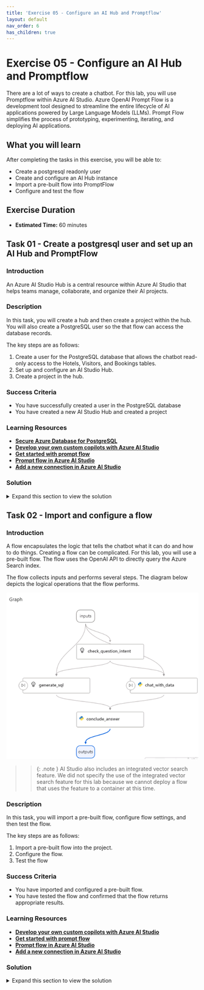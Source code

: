 ```yaml
---
title: 'Exercise 05 - Configure an AI Hub and Promptflow'
layout: default
nav_order: 6
has_children: true
---
```



# Exercise 05 - Configure an AI Hub and Promptflow

There are a lot of ways to create a chatbot. For this lab, you will use Promptflow within Azure AI Studio. Azure OpenAI Prompt Flow is a development tool designed to streamline the entire lifecycle of AI applications powered by Large Language Models (LLMs). Prompt Flow simplifies the process of prototyping, experimenting, iterating, and deploying AI applications.

## **What you will learn**

After completing the tasks in this exercise, you will be able to:

- Create a postgresql readonly user
- Create and configure an AI Hub instance
- Import a pre-built flow into PromptFlow
- Configure and test the flow

## Exercise Duration

* **Estimated Time:** 60 minutes



## Task 01 - Create a postgresql user and set up an AI Hub and PromptFlow

<!--- Estimated time: 20 minutes---> 

### Introduction

An Azure AI Studio Hub is a central resource within Azure AI Studio that helps teams manage, collaborate, and organize their AI projects. 

### Description

In this task, you will create a hub and then create a project within the hub. You will also create a PostgreSQL user so the that flow can access the database records.

The key steps are as follows:

1. Create a user for the PostgreSQL database that allows the chatbot read-only access to the Hotels, Visitors, and Bookings tables.
1. Set up and configure an AI Studio Hub.
1. Create a project in the hub.


### Success Criteria

- You have successfully created a user in the PostgreSQL database
- You have created a new AI Studio Hub and created a project

### Learning Resources

- [**Secure Azure Database for PostgreSQL**](https://learn.microsoft.com/en-us/training/modules/secure-azure-database-for-postgresql/)
- [**Develop your own custom copilots with Azure AI Studio**](https://learn.microsoft.com/en-us/training/paths/create-custom-copilots-ai-studio/)
- [**Get started with prompt flow**](https://learn.microsoft.com/en-us/training/modules/get-started-prompt-flow-ai-studio/)
- [**Prompt flow in Azure AI Studio**](https://learn.microsoft.com/en-us/azure/ai-studio/how-to/prompt-flow)
- [**Add a new connection in Azure AI Studio**](https://learn.microsoft.com/en-us/azure/ai-studio/how-to/connections-add)

### Solution

<details markdown="block">
<summary>Expand this section to view the solution</summary>

1.  Open a browser window and go to [**Azure portal**](https://portal.azure.com).

1.  Search for and select the PostgreSQL database that you created in a previous exercise.

    ![hlodbtra.png](../../media/hlodbtra.png)

1.  On the menu bar for the database server, select **Cloud Shell** and then select **Bash** in the Clous Shell pane.

    ![gpk0nqqq.png](../../media/gpk0nqqq.png)

1.  Select your subscription from the dropdown list and then select **Apply**.

1.  Replace the value for *POSTGRESQL_SERVERNAME* with the Server name that appears in the Overview section for your database server. Then, enter the following commands at the Cloud Shell prompt. These commands connect to the database.

    ```
    export PGHOST="POSTGRESQL_SERVERNAME"
    export PGUSER="contosoadmin"
    export PGPORT="5432"
    export PGDATABASE="pycontosohotel"
    export PGPASSWORD="myLittleSecret111!!!"
    psql
    ```

1.  Enter the following SQL statement at the Cloud Shell prompt. This statement creates a read-only user for the Promptflow chatbot:
    
    ```
    CREATE USER promptflow WITH PASSWORD '1234ABCD!';
    ```

1.  Enter the following SQL statementz at the Cloud Shell prompt. These statements grant the user access to the database tables.
    
    ```
    GRANT SELECT ON TABLE hotels TO promptflow;
    GRANT SELECT ON TABLE bookings TO promptflow;
    GRANT SELECT ON TABLE visitors TO promptflow;
    GRANT EXECUTE ON FUNCTION getroomsusagewithintimespan TO promptflow;
    ```

    ![qq3r508d.png](../../media/qq3r508d.png)

1.  Return to Visual Studio Code. Enter the following command at the Terminal window prompt. This command creates a unique name for an AI Hub.

    ```
    $AI_HUB_NAME="ai-hub$(Get-Random -Minimum 100000 -Maximum 999999)"
    Write-Host -ForegroundColor Green  "AI Hub name is: " $AI_HUB_NAME

    ```

    ![azenz3uq.png](../../media/azenz3uq.png)

    >{: .note } Record the name of the AI Hub. You will use the name later in this task.

1.  Open a browser window and go to **https://ai.azure.com/**.

1.  On the Azure AI Studio home page, select **Sign in**. 

    ![w8nl61zo.png](../../media/w8nl61zo.png)

1.  If prompted, enter your credentials to sign into Azure AI Studio:

1.  In the left navigation pane, in the Management section, select **All Resources**.

1.  On the page that displays, select **+New hub**.

    ![yrjv147m.png](../../media/yrjv147m.png)


1.  Configure the hub by using the values in the following table. Leave all other settings at their default values. Wait for the validation to complete and then select **Next**.

    | Setting | Value |
    |:---------|:---------|
    | Hub name   | Use the AI Hub name that you recorded in step 8 of this task.  |
    | Subscription  | Use the subscription where you deployed all other resources.|
    | Resource group | **ContosoHotel** |
    | Location |Enter the location for the region where you deployed all other resources**|
    | Connect Azure AI Services or OpenAI | Select the name for the OpenAI service instance that you deployed |

    ![0bj6saco.png](../../media/0bj6saco.png)
    
1.  On the Review and finish page, select **Create**. 

    ![s5j5umv2.png](../../media/s5j5umv2.png)

1.  Wait until the new AI hub, storage account, and key vault are created.

    ![y7yaln2q.png](../../media/y7yaln2q.png)

    >!ALERT] While the resources are being provisioned, take a screenshot of the page that displays. You will need to enter the AI Hub name and the Storage account name later in this task.

1.  Open a browser window and go to [**Azure portal**](https://portal.azure.com).

1.  In the Search field at the top of the home page, enter **Resource groups** and then select **ContosoHotel**.

1.  Filter the list of resources by using the **Type** column. You should see two storage accounts. The first is the storage account that you created earlier in the lab. The other was created by the AI Hub. Select this storage account.

    >{: .note } The name for the newly created storage account will start with **st**. You can also use the screenshot you captured in Step 16 to identify the storage account name to use here.

1.  In the left navigation pane for the storage account, select **Access Control (IAM)**.

1.  On the Access Control (IAM) page, on the Grant access to this resource tile, select **Add role assignment**.

    ![pt0jgle5.png](../../media/pt0jgle5.png)

1.  In the search field, enter **Storage Blob Data Owner** and then select **Storage Blob Data Owner** from the list of search results. Select **Next**.

    ![26h4260w.png](../../media/26h4260w.png)

1.  On the Add role assignment page, select **+Select members**.

1.  In the Select members pane, search for and select your user name.

1.  Select **Select** to close the Select members pane. Then, select **Review + assign** twice.

1.  On the Access Control (IAM) page, on the Grant access to this resource tile, select **Add role assignment** to add a second role assignment.

1.  In the search field, enter **Storage Blob Data Reader** and then select **Storage Blob Data Reader** from the list of search results. Select **Next**.

    ![xo38uaxm.png](../../media/xo38uaxm.png)

1.  On the Add role assignment page, select **+Select members**.

1.  In the Select members pane, search for and select the name for the AI Hub that you created in Step 8 of this taska.

1.  Select **Select** to close the Select members pane. Then, select **Review + assign** twice.

</details>


## Task 02 - Import and configure a flow

<!--- Estimated time: 40 minutes---> 

### Introduction

A flow encapsulates the logic that tells the chatbot what it can do and how to do things. Creating a flow can be complicated. For this lab, you will use a pre-built flow. The flow uses the OpenAI API to directly query the Azure Search index. 

The flow collects inputs and performs several steps. The diagram below depicts the logical operations that the flow performs.

![n9s08385.png](../../media/n9s08385.png)


>>{: .note } AI Studio also includes an integrated vector search feature. We did not specify the use of the integrated vector search feature for this lab because we cannot deploy a flow that uses the feature to a container at this time.

### Description

In this task, you will import a pre-built flow, configure flow settings, and then test the flow.

The key steps are as follows:

1. Import a pre-built flow into the project.
1. Configure the flow.
1. Test the flow


### Success Criteria

- You have imported and configured a pre-built flow.
- You have tested the flow and confirmed that the flow returns appropriate results.

### Learning Resources

- [**Develop your own custom copilots with Azure AI Studio**](https://learn.microsoft.com/en-us/training/paths/create-custom-copilots-ai-studio/)
- [**Get started with prompt flow**](https://learn.microsoft.com/en-us/training/modules/get-started-prompt-flow-ai-studio/)
- [**Prompt flow in Azure AI Studio**](https://learn.microsoft.com/en-us/azure/ai-studio/how-to/prompt-flow)
- [**Add a new connection in Azure AI Studio**](https://learn.microsoft.com/en-us/azure/ai-studio/how-to/connections-add)

### Solution

<details markdown="block">
<summary>Expand this section to view the solution</summary>

1.  Return to the Azure AI Studio browser window. 

    >{: .note } If you closed the window, go to [**Azure AI Studio**](ai.azure.com).

1.  In the left navigation pane for the hub, select **Hub Overview**.

1.  On the Overview page for the hub, locate the Projects section and select **+ New project**.

1.  In the Project name field, enter **contosopf** and then select **Create a project**. Wait for the project to be created.

    ![7sngbnny.png](../../media/7sngbnny.png)

1.  In the left navigation pane for the project page, in the Tools section, select **Prompt flow**.

    ![u25i702l.png](../../media/u25i702l.png)

1.  On the *Create, iterate, and debug your orchestration flows* page, select **+Create**.

1.  On the *Create a new flow* page, in the Upload from local section, select **Upload**.

    ![j8eqlo0o.png](../../media/j8eqlo0o.png)

1.  On the *Upload from local* page, select **Zip file** and then select **Browse**. Go to the Downloads\AssetsRepo\Assets folder.

    >{: .note } You created this folder in Exercise 04 Task 01 when you cloned the GitHub repository to acquire the hotel brochures.

1.  Select **chatflow-oai-datasources.zip** and then select **Open**. 

1.  Select **Upload** to import the zip file into the project. 

    >{: .note } It may take several minutes to upload the flow.

1.  In the middle pane for the flow, you will see one flow for each of the four logical steps in the flow. Review the information in each tile. This will help you understand how the flow functions.

1.  Open a new browser window and go to [**Azure portal**](https://portal.azure.com).

1.  Search for and select the PostgreSQL database that you created in a previous exercise.

    ![hlodbtra.png](../../media/hlodbtra.png)

1.  In the Overview section for the database, copy the value for Server name. You will past the value into a field in Step 18 of this task.

1.  In the left navigation pane for the flow, select **Settings** and then select **+ New connection**.

    ![zpzeywmf.png](../../media/zpzeywmf.png)

1.  On the *Add a connection to external assets* page, select **Custom keys**.

    ![b701wgpu.png](../../media/b701wgpu.png)

1.  Select **+ Add key value pairs**.

1.  Enter the following information. 

    | Field | Value |
    |:---------|:---------|
    | Custom keys      | **hostname**   |
    | Value   | Use the server name you copied in Step 14 of this lab|

1.  Select **+ Add key value pairs**.

1.  Enter the following information. 

    | Field | Value |
    |:---------|:---------|
    | Custom keys      | **user**   |
    | Value   | **promptflow**|

1.  Select **+ Add key value pairs**.

1.  Enter the following information. 

    | Field | Value |
    |:---------|:---------|
    | Custom keys      | **port**   |
    | Value   | **5432**|

1.  Select **+ Add key value pairs**.

1.  Enter the following information. 

    | Field | Value |
    |:---------|:---------|
    | Custom keys      | **database**   |
    | Value   | **pycontosohotel**|

1.  Select **+ Add key value pairs**.

1.  Enter the following information. 

    | Field | Value |
    |:---------|:---------|
    | Custom keys      | **passwd**   |
    | Value   | Use the password from the connection string for the database|
    | Is Secret| Selected|

1.  In the Connection name field, enter **postgresql** and then select **Add connection**. Wait while the connection is created. The connection should resemble the following screenshot:

    ![435pbqb5.png](../../media/435pbqb5.png)

1.  In the left navigation pane for the flow, in the Tools section, select **Prompt flow** and then select the prompt flow that you created.

1.  Locate the *check_question_intent* tile. In the Connection field, select the connection that displays.

    ![yk3o4cnl.png](../../media/yk3o4cnl.png)

1.  Repeat the process of selecting a connection for each of the following tiles:

    - generate_sql
    - chat_with_data
    - conclude_answer

1.  Select **Start compute session**. This allows you to run and test the chatbot.

1.  Select **chat** to test the flow. 

1.  Enter **Where can I ski?** in the chat prompt and press the **Enter** key. Wait for a response. Your results should resemble the following:

    ![0i58d1im.png](../../media/0i58d1im.png)
    
    ![kjpn148g.png](../../media/kjpn148g.png).

1.  Start a new converstion and enter **How many free rooms do hotels in Switzerland have grouped by hotel on 2024-10-10?**. Your results should resemble the following:

    ![d4vy2plk.png](../../media/d4vy2plk.png)
    
    ![is89pwm5.png](../../media/is89pwm5.png)

</details>


